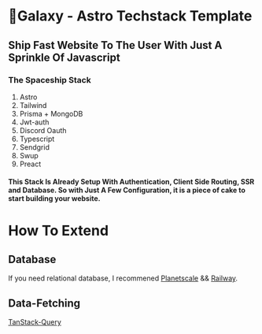 # 🚀Galaxy - Astro Techstack Template

## Ship Fast Website To The User With Just A Sprinkle Of Javascript

### The Spaceship Stack

1. Astro
2. Tailwind
3. Prisma + MongoDB
4. Jwt-auth
5. Discord Oauth
6. Typescript
7. Sendgrid
8. Swup
9. Preact

#### This Stack Is Already Setup With Authentication, Client Side Routing, SSR and Database. So with Just A Few Configuration, it is a piece of cake to start building your website.

# How To Extend

## Database

If you need relational database, I recommened [Planetscale](https://planetscale.com/) && [Railway](https://railway.app/).

## Data-Fetching

[TanStack-Query](https://tanstack.com/query/v4)
